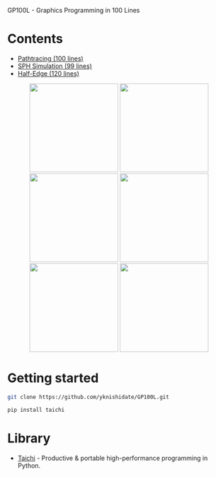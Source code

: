 
GP100L - Graphics Programming in 100 Lines

# Contents

- [Pathtracing (100 lines)](./pathtracing.html)
- [SPH Simulation (99 lines)](./sph.html)
- [Half-Edge (120 lines)](./halfedge.html)

<p align="center">
<img width="200" alt="" src="https://user-images.githubusercontent.com/30839669/203312261-2193e8f3-ee80-4920-9194-c2170aae6287.png">
<img width="200" alt="" src="https://user-images.githubusercontent.com/30839669/203361572-34a70c34-01fa-46ac-b25c-79eeb51009fe.png">
<img width="200" alt="" src="https://user-images.githubusercontent.com/30839669/202879237-c0aec041-3445-4212-ab60-31e677231bde.png">
<img width="200" alt="" src="https://user-images.githubusercontent.com/30839669/202911192-aeb5bc13-a7aa-4369-9b7d-b5d3eadec466.png">
<img width="200" alt="" src="https://user-images.githubusercontent.com/30839669/203241365-01697652-aea0-4725-b70b-bf4609c92e87.png">
<img width="200" alt="" src="https://user-images.githubusercontent.com/30839669/203480685-d754465a-d8f4-4416-b7c7-dde8e691d44b.png">
</p>

# Getting started

```sh
git clone https://github.com/yknishidate/GP100L.git

pip install taichi
```

# Library

- [Taichi](https://github.com/taichi-dev/taichi) - Productive & portable high-performance programming in Python.
